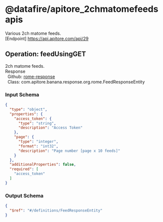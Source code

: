 # @datafire/apitore_2chmatomefeedsapis
Various 2ch matome feeds.<BR />[Endpoint] https://api.apitore.com/api/29

## Operation: feedUsingGET
2ch matome feeds.<BR />Response<BR />&nbsp; Github: <a href="https://github.com/keigohtr/apitore-response-parent/tree/master/rome-response">rome-response</a><BR />&nbsp; Class: com.apitore.banana.response.org.rome.FeedResponseEntity<BR />

### Input Schema
```json
{
  "type": "object",
  "properties": {
    "access_token": {
      "type": "string",
      "description": "Access Token"
    },
    "page": {
      "type": "integer",
      "format": "int32",
      "description": "Page number [page x 10 feeds]"
    }
  },
  "additionalProperties": false,
  "required": [
    "access_token"
  ]
}
```
### Output Schema
```json
{
  "$ref": "#/definitions/FeedResponseEntity"
}
```
